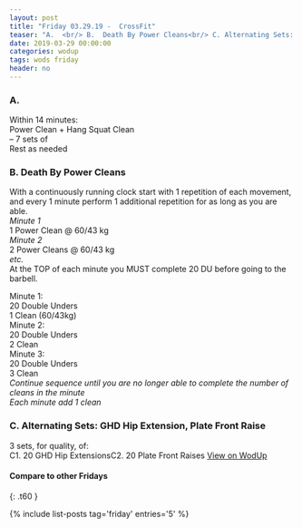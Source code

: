```yaml
---
layout: post
title: "Friday 03.29.19 -  CrossFit"
teaser: "A.  <br/> B.  Death By Power Cleans<br/> C. Alternating Sets: GHD Hip Extension, Plate Front Raise"
date: 2019-03-29 00:00:00
categories: wodup
tags: wods friday
header: no
---
```



<h3>A.  </h3>
Within 14 minutes:<br/>
Power Clean + Hang Squat Clean<br/>– 7 sets of <br/>Rest as needed<br/>
<h3>B.  Death By Power Cleans</h3>
With a continuously running clock start with 1 repetition of each movement, and every 1 minute perform 1 additional repetition for as long as you are able.<br/><em>Minute 1</em><br/>1 Power Clean @ 60/43 kg<br/><em>Minute 2</em><br/>2 Power Cleans @ 60/43 kg<br/><em>etc.</em><br/>At the TOP of each minute you MUST complete 20 DU before going to the barbell.

Minute 1:<br/>
20 Double Unders<br/>
1 Clean (60/43kg)<br/>
Minute 2:<br/>
20 Double Unders<br/>
2 Clean<br/>
Minute 3:<br/>
20 Double Unders<br/>
3 Clean<br/>
*Continue sequence until you are no longer able to complete the number of cleans in the minute*<br/>
*Each minute add 1 clean*
<h3>C. Alternating Sets: GHD Hip Extension, Plate Front Raise</h3>
3 sets, for quality,  of:<br/>C1. 20 GHD Hip ExtensionsC2. 20 Plate Front Raises
<a href="https://www.wodup.com/gyms/asphodel/wods/14735" target="blank">View on WodUp</a>


#### Compare to other Fridays
{: .t60 }

{% include list-posts tag='friday' entries='5' %}